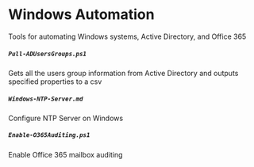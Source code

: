 # Windows Automation
Tools for automating Windows systems, Active Directory, and Office 365

##### `Pull-ADUsersGroups.ps1`
Gets all the users group information from Active Directory and outputs specified properties to a csv

##### `Windows-NTP-Server.md`
Configure NTP Server on Windows

##### `Enable-O365Auditing.ps1`
Enable Office 365 mailbox auditing
